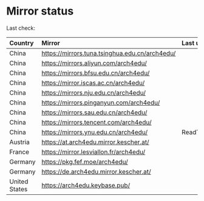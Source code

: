 <script src="./time.js"></script>
# Mirror status
Last check: <script type="text/javascript">localize(1668046108.3568983);</script>

|Country|Mirror|Last update|
|:------|:-----|:----------|
|China|https://mirrors.tuna.tsinghua.edu.cn/arch4edu/|<script type="text/javascript">localize(1668019211);</script>|
|China|https://mirrors.aliyun.com/arch4edu/|<script type="text/javascript">localize(1667976624);</script>|
|China|https://mirrors.bfsu.edu.cn/arch4edu/|<script type="text/javascript">localize(1668019211);</script>|
|China|https://mirror.iscas.ac.cn/arch4edu/|<script type="text/javascript">localize(1668019211);</script>|
|China|https://mirrors.nju.edu.cn/arch4edu/|<script type="text/javascript">localize(1667976624);</script>|
|China|https://mirrors.pinganyun.com/arch4edu/|<script type="text/javascript">localize(1667976624);</script>|
|China|https://mirrors.sau.edu.cn/arch4edu/|<script type="text/javascript">localize(1650446957);</script>|
|China|https://mirrors.tencent.com/arch4edu/|<script type="text/javascript">localize(1668019211);</script>|
|China|https://mirrors.ynu.edu.cn/arch4edu/|ReadTimeout|
|Austria|https://at.arch4edu.mirror.kescher.at/|<script type="text/javascript">localize(1668019211);</script>|
|France|https://mirror.lesviallon.fr/arch4edu/|<script type="text/javascript">localize(1668019211);</script>|
|Germany|https://pkg.fef.moe/arch4edu/|<script type="text/javascript">localize(1668019211);</script>|
|Germany|https://de.arch4edu.mirror.kescher.at/|<script type="text/javascript">localize(1668019211);</script>|
|United States|https://arch4edu.keybase.pub/|<script type="text/javascript">localize(1667976624);</script>|

<script src="./tablefilter/tablefilter.js"></script>
<script src="./table.js"></script>